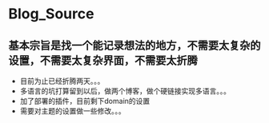 # Blog_Source

## 基本宗旨是找一个能记录想法的地方，不需要太复杂的设置，不需要太复杂界面，不需要太折腾
* 目前为止已经折腾两天。。。
* 多语言的坑打算留到以后，做两个博客，做个硬链接实现多语言。。。
* 加了部署的插件，目前剩下domain的设置
* 需要对主题的设置做一些修改。。。
